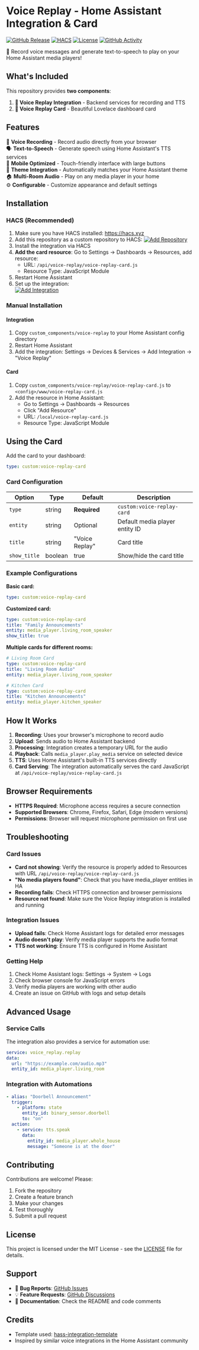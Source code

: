 # Voice Replay - Home Assistant Integration & Card

[![GitHub Release](https://img.shields.io/github/release/chechirecat/hass-voice-replay.svg?style=flat-square)](https://github.com/chechirecat/hass-voice-replay/releases)
[![HACS](https://img.shields.io/badge/HACS-Custom-orange.svg?style=flat-square)](https://hacs.xyz/docs/faq/custom_repositories)
[![License](https://img.shields.io/github/license/chechirecat/hass-voice-replay.svg?style=flat-square)](LICENSE)
[![GitHub Activity](https://img.shields.io/github/commit-activity/y/chechirecat/hass-voice-replay.svg?style=flat-square)](https://github.com/chechirecat/hass-voice-replay/commits/main)

🎤 Record voice messages and generate text-to-speech to play on your Home Assistant media players!

## What's Included

This repository provides **two components**:

1. **🔌 Voice Replay Integration** - Backend services for recording and TTS
2. **🎨 Voice Replay Card** - Beautiful Lovelace dashboard card

## Features

🎤 **Voice Recording** - Record audio directly from your browser  
🗣️ **Text-to-Speech** - Generate speech using Home Assistant's TTS services  
📱 **Mobile Optimized** - Touch-friendly interface with large buttons  
🎨 **Theme Integration** - Automatically matches your Home Assistant theme  
🏠 **Multi-Room Audio** - Play on any media player in your home  
⚙️ **Configurable** - Customize appearance and default settings  

## Installation

### HACS (Recommended)

1. Make sure you have HACS installed: https://hacs.xyz
2. Add this repository as a custom repository to HACS:
   [![Add Repository](https://my.home-assistant.io/badges/hacs_repository.svg)](https://my.home-assistant.io/redirect/hacs_repository/?owner=chechirecat&repository=hass-voice-replay&category=integration)
3. Install the integration via HACS
4. **Add the card resource**: Go to Settings → Dashboards → Resources, add resource:
   - URL: `/api/voice-replay/voice-replay-card.js`
   - Resource Type: JavaScript Module
5. Restart Home Assistant
6. Set up the integration:  
   [![Add Integration](https://my.home-assistant.io/badges/config_flow_start.svg)](https://my.home-assistant.io/redirect/config_flow_start/?domain=voice-replay)

### Manual Installation

#### Integration
1. Copy `custom_components/voice-replay` to your Home Assistant config directory
2. Restart Home Assistant
3. Add the integration: Settings → Devices & Services → Add Integration → "Voice Replay"

#### Card
1. Copy `custom_components/voice-replay/voice-replay-card.js` to `<config>/www/voice-replay-card.js`
2. Add the resource in Home Assistant:
   - Go to Settings → Dashboards → Resources  
   - Click "Add Resource"
   - URL: `/local/voice-replay-card.js`
   - Resource Type: JavaScript Module

## Using the Card

Add the card to your dashboard:

```yaml
type: custom:voice-replay-card
```

### Card Configuration

| Option | Type | Default | Description |
|--------|------|---------|-------------|
| `type` | string | **Required** | `custom:voice-replay-card` |
| `entity` | string | Optional | Default media player entity ID |
| `title` | string | "Voice Replay" | Card title |
| `show_title` | boolean | true | Show/hide the card title |

### Example Configurations

**Basic card:**
```yaml
type: custom:voice-replay-card
```

**Customized card:**
```yaml
type: custom:voice-replay-card
title: "Family Announcements"
entity: media_player.living_room_speaker
show_title: true
```

**Multiple cards for different rooms:**
```yaml
# Living Room Card
type: custom:voice-replay-card
title: "Living Room Audio"
entity: media_player.living_room_speaker

# Kitchen Card  
type: custom:voice-replay-card
title: "Kitchen Announcements"
entity: media_player.kitchen_speaker
```

## How It Works

1. **Recording**: Uses your browser's microphone to record audio
2. **Upload**: Sends audio to Home Assistant backend  
3. **Processing**: Integration creates a temporary URL for the audio
4. **Playback**: Calls `media_player.play_media` service on selected device
5. **TTS**: Uses Home Assistant's built-in TTS services directly
6. **Card Serving**: The integration automatically serves the card JavaScript at `/api/voice-replay/voice-replay-card.js`

## Browser Requirements

- **HTTPS Required**: Microphone access requires a secure connection
- **Supported Browsers**: Chrome, Firefox, Safari, Edge (modern versions)
- **Permissions**: Browser will request microphone permission on first use

## Troubleshooting

### Card Issues
- **Card not showing**: Verify the resource is properly added to Resources with URL `/api/voice-replay/voice-replay-card.js`
- **"No media players found"**: Check that you have media_player entities in HA
- **Recording fails**: Check HTTPS connection and browser permissions
- **Resource not found**: Make sure the Voice Replay integration is installed and running

### Integration Issues

- **Upload fails**: Check Home Assistant logs for detailed error messages
- **Audio doesn't play**: Verify media player supports the audio format
- **TTS not working**: Ensure TTS is configured in Home Assistant

### Getting Help

1. Check Home Assistant logs: Settings → System → Logs
2. Check browser console for JavaScript errors
3. Verify media players are working with other audio
4. Create an issue on GitHub with logs and setup details

## Advanced Usage

### Service Calls

The integration also provides a service for automation use:

```yaml
service: voice_replay.replay  
data:
  url: "https://example.com/audio.mp3"
  entity_id: media_player.living_room
```

### Integration with Automations

```yaml
- alias: "Doorbell Announcement"
  trigger:
    - platform: state
      entity_id: binary_sensor.doorbell
      to: "on"
  action:
    - service: tts.speak
      data:
        entity_id: media_player.whole_house
        message: "Someone is at the door"
```

## Contributing

Contributions are welcome! Please:
1. Fork the repository
2. Create a feature branch
3. Make your changes  
4. Test thoroughly
5. Submit a pull request

## License

This project is licensed under the MIT License - see the [LICENSE](LICENSE) file for details.

## Support

- 🐛 **Bug Reports**: [GitHub Issues](https://github.com/chechirecat/hass-voice-replay/issues)
- 💡 **Feature Requests**: [GitHub Discussions](https://github.com/chechirecat/hass-voice-replay/discussions)
- 📖 **Documentation**: Check the README and code comments

## Credits

- Template used: [hass-integration-template](https://github.com/siku2/hass-integration-template)
- Inspired by similar voice integrations in the Home Assistant community
